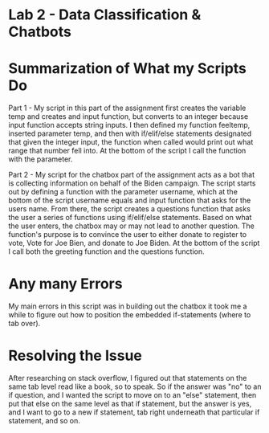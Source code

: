 # Lab 2 - Data Classification & Chatbots
# Summarization of What my Scripts Do 
Part 1 - My script in this part of the assignment first creates the variable temp and creates and input function, but converts to an integer because input function accepts string inputs. I then defined my function feeltemp, inserted parameter temp, and then with if/elif/else statements designated that given the integer input, the function when called would print out what range that number fell into. At the bottom of the script I call the function with the parameter. 

Part 2 - My script for the chatbox part of the assignment acts as a bot that is collecting information on behalf of the Biden campaign. The script starts out by defining a function with the parameter username, which at the bottom of the script username equals and input function that asks for the users name. From there, the script creates a questions function that asks the user a series of functions using if/elif/else statements. Based on what the user enters, the chatbox may or may not lead to another question. The function's purpose is to convince the user to either donate to register to vote, Vote for Joe Bien, and donate to Joe Biden. At the bottom of the script I call both the greeting function and the questions function. 

# Any many Errors
My main errors in this script was in building out the chatbox it took me a while to figure out how to position the embedded if-statements (where to tab over). 

# Resolving the Issue
After researching on stack overflow, I figured out that statements on the same tab level read like a book, so to speak. So if the answer was "no" to an if question, and I wanted the script to move on to an "else" statement, then put that else on the same level as that if statement, but the answer is yes, and I want to go to a new if statement, tab right underneath that particular if statement, and so on. 
